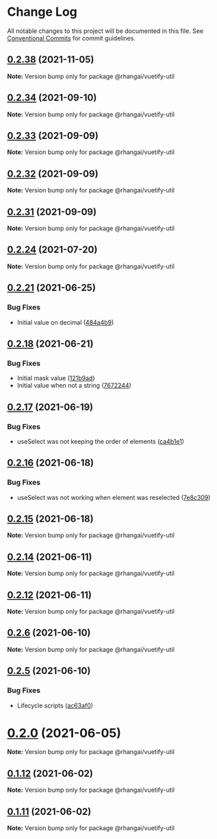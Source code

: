 # Change Log

All notable changes to this project will be documented in this file.
See [Conventional Commits](https://conventionalcommits.org) for commit guidelines.

## [0.2.38](https://github.com/rhangai/node-web-packages/compare/v0.2.37...v0.2.38) (2021-11-05)

**Note:** Version bump only for package @rhangai/vuetify-util





## [0.2.34](https://github.com/rhangai/node-web-packages/compare/v0.2.33...v0.2.34) (2021-09-10)

**Note:** Version bump only for package @rhangai/vuetify-util





## [0.2.33](https://github.com/rhangai/node-web-packages/compare/v0.2.32...v0.2.33) (2021-09-09)

**Note:** Version bump only for package @rhangai/vuetify-util





## [0.2.32](https://github.com/rhangai/node-web-packages/compare/v0.2.31...v0.2.32) (2021-09-09)

**Note:** Version bump only for package @rhangai/vuetify-util





## [0.2.31](https://github.com/rhangai/node-web-packages/compare/v0.2.30...v0.2.31) (2021-09-09)

**Note:** Version bump only for package @rhangai/vuetify-util





## [0.2.24](https://github.com/rhangai/node-web-packages/compare/v0.2.23...v0.2.24) (2021-07-20)

**Note:** Version bump only for package @rhangai/vuetify-util





## [0.2.21](https://github.com/rhangai/node-web-packages/compare/v0.2.20...v0.2.21) (2021-06-25)


### Bug Fixes

* Initial value on decimal ([484a4b9](https://github.com/rhangai/node-web-packages/commit/484a4b97d7425992cad9798d4f40e5c9b8fe1acf))





## [0.2.18](https://github.com/rhangai/node-web-packages/compare/v0.2.17...v0.2.18) (2021-06-21)


### Bug Fixes

* Initial mask value ([121b9ad](https://github.com/rhangai/node-web-packages/commit/121b9ade6ebc8e18113a71870d2be25798412fbf))
* Initial value when not a string ([7672244](https://github.com/rhangai/node-web-packages/commit/76722448776daf6bcc5982aa97a2b8d613f6b9a0))





## [0.2.17](https://github.com/rhangai/node-web-packages/compare/v0.2.16...v0.2.17) (2021-06-19)


### Bug Fixes

* useSelect was not keeping the order of elements ([ca4b1e1](https://github.com/rhangai/node-web-packages/commit/ca4b1e1e918d9a7b32352e51da685cac95b9d8eb))





## [0.2.16](https://github.com/rhangai/node-web-packages/compare/v0.2.15...v0.2.16) (2021-06-18)


### Bug Fixes

* useSelect was not working when element was reselected ([7e8c309](https://github.com/rhangai/node-web-packages/commit/7e8c3090ca8a93a65aa326eb04d7c7e6b5d2da86))





## [0.2.15](https://github.com/rhangai/node-web-packages/compare/v0.2.14...v0.2.15) (2021-06-18)

**Note:** Version bump only for package @rhangai/vuetify-util





## [0.2.14](https://github.com/rhangai/node-web-packages/compare/v0.2.13...v0.2.14) (2021-06-11)

**Note:** Version bump only for package @rhangai/vuetify-util





## [0.2.12](https://github.com/rhangai/node-web-packages/compare/v0.2.11...v0.2.12) (2021-06-11)

**Note:** Version bump only for package @rhangai/vuetify-util





## [0.2.6](https://github.com/rhangai/node-web-packages/compare/v0.2.5...v0.2.6) (2021-06-10)

**Note:** Version bump only for package @rhangai/vuetify-util





## [0.2.5](https://github.com/rhangai/node-web-packages/compare/v0.2.4...v0.2.5) (2021-06-10)


### Bug Fixes

* Lifecycle scripts ([ac63af0](https://github.com/rhangai/node-web-packages/commit/ac63af0ee481dd8728b7bc30d7c1c54e426c69f5))





# [0.2.0](https://github.com/rhangai/node-web-packages/compare/v0.1.24...v0.2.0) (2021-06-05)

**Note:** Version bump only for package @rhangai/vuetify-util





## [0.1.12](https://github.com/rhangai/node-web-packages/compare/v0.1.11...v0.1.12) (2021-06-02)

**Note:** Version bump only for package @rhangai/vuetify-util





## [0.1.11](https://github.com/rhangai/node-web-packages/compare/v0.1.10...v0.1.11) (2021-06-02)

**Note:** Version bump only for package @rhangai/vuetify-util
